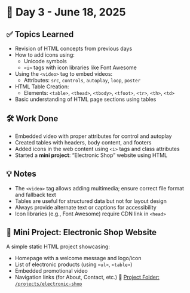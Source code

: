 # 📅 Day 3 - June 18, 2025

## ✅ Topics Learned

- Revision of HTML concepts from previous days
- How to add icons using:
  - Unicode symbols
  - `<i>` tags with icon libraries like Font Awesome
- Using the `<video>` tag to embed videos:
  - Attributes: `src`, `controls`, `autoplay`, `loop`, `poster`
- HTML Table Creation:
  - Elements: `<table>`, `<thead>`, `<tbody>`, `<tfoot>`, `<tr>`, `<th>`, `<td>`
- Basic understanding of HTML page sections using tables

## 🛠️ Work Done

- Embedded video with proper attributes for control and autoplay
- Created tables with headers, body content, and footers
- Added icons in the web content using `<i>` tags and class attributes
- Started a **mini project**: “Electronic Shop” website using HTML

## 💡 Notes

- The `<video>` tag allows adding multimedia; ensure correct file format and fallback text
- Tables are useful for structured data but not for layout design
- Always provide alternate text or captions for accessibility
- Icon libraries (e.g., Font Awesome) require CDN link in `<head>`

## 📁 Mini Project: Electronic Shop Website

A simple static HTML project showcasing:
- Homepage with a welcome message and logo/icon
- List of electronic products (using `<ul>`, `<table>`)
- Embedded promotional video
- Navigation links (for About, Contact, etc.)
  🔗 [Project Folder: `/projects/electronic-shop`](./projects/electronic-shop)

